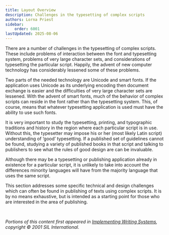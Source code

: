 ```yaml
---
title: Layout Overview
description: Challenges in the typesetting of complex scripts
authors: Lorna Priest
sidebar:
    order: 6001
lastUpdated: 2025-08-06
---
```


There are a number of challenges in the typesetting of complex scripts. These include problems of interaction between the font and typesetting system, problems of very large character sets, and considerations of typesetting the particular script. Happily, the advent of new computer technology has considerably lessened some of these problems.

Two parts of the needed technology are Unicode and smart fonts. If the application uses Unicode as its underlying encoding then document exchange is easier and the difficulties of very large character sets are lessened. With the advent of smart fonts, much of the behavior of complex scripts can reside in the font rather than the typesetting system. This, of course, means that whatever typesetting application is used must have the ability to use such fonts.

It is very important to study the typesetting, printing, and typographic traditions and history in the region where each particular script is in use. Without this, the typesetter may impose his or her (most likely Latin script) understanding of ‘good’ typesetting. If a published set of guidelines cannot be found, studying a variety of published books in that script and talking to publishers to see what the rules of good design are can be invaluable.

Although there may be a typesetting or publishing application already in existence for a particular script, it is unlikely to take into account the differences minority languages will have from the majority language that uses the same script.

This section addresses some specific technical and design challenges which can often be found in publishing of texts using complex scripts. It is by no means exhaustive, but is intended as a starting point for those who are interested in the area of publishing.

<br>

_Portions of this content first appeared in [Implementing Writing Systems][iws], copyright © 2001 SIL International._

[iws]: https://scripts.sil.org/iws-toc.html